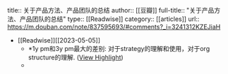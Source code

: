 title:: 关于产品方法、产品团队的总结
author:: [[豆瓣]]
full-title:: "关于产品方法、产品团队的总结"
type:: [[Readwise]]
category:: [[articles]]
url:: https://m.douban.com/note/837595693/#comments?_i=3241312KZEJiaH

- [[Readwise]][[2023-05-05]]
	- *1y pm和3y pm最大的差别: 对于strategy的理解和使用，对于org structure的理解. ([View Highlight](https://read.readwise.io/read/01gzmv3k4pznf4jm59bzqg3xvq))
	-